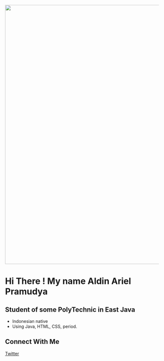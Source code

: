 <p align = "center">
  <img
       width = "850"
       src = "https://i.pinimg.com/originals/be/67/c3/be67c3b1bf4ed45d9efb7c152e38bfbc.jpg"
       >
</p>

# Hi There ! My name Aldin Ariel Pramudya

## Student of some PolyTechnic in East Java
- Indonesian native
- Using Java, HTML, CSS, period.

## Connect With Me
[Twitter](https://twitter.com/aldinpramudya)
